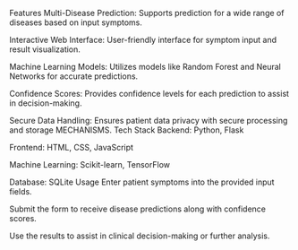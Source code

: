 Features
Multi-Disease Prediction: Supports prediction for a wide range of diseases based on input symptoms.

Interactive Web Interface: User-friendly interface for symptom input and result visualization.

Machine Learning Models: Utilizes models like Random Forest and Neural Networks for accurate predictions.

Confidence Scores: Provides confidence levels for each prediction to assist in decision-making.

Secure Data Handling: Ensures patient data privacy with secure processing and storage MECHANISMS. 
Tech Stack
Backend: Python, Flask

Frontend: HTML, CSS, JavaScript

Machine Learning: Scikit-learn, TensorFlow

Database: SQLite
Usage
Enter patient symptoms into the provided input fields.

Submit the form to receive disease predictions along with confidence scores.

Use the results to assist in clinical decision-making or further analysis.

